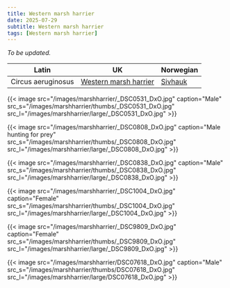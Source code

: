 ```yaml
---
title: Western marsh harrier
date: 2025-07-29
subtitle: Western marsh harrier
tags: [Western marsh harrier]
---
```


*To be updated.*

<!--more-->

| Latin      | UK | Norwegian |
| --------- |  --------- |    --------- |
|  Circus aeruginosus |  [Western marsh harrier](https://en.wikipedia.org/wiki/Western_marsh_harrier) |  [Sivhauk](https://no.wikipedia.org/wiki/Sivhauk) |

{{< image src="/images/marshharrier/_DSC0531_DxO.jpg"  caption="Male" src_s="/images/marshharrier/thumbs/_DSC0531_DxO.jpg" src_l="/images/marshharrier/large/_DSC0531_DxO.jpg" >}}

{{< image src="/images/marshharrier/_DSC0808_DxO.jpg"  caption="Male hunting for prey" src_s="/images/marshharrier/thumbs/_DSC0808_DxO.jpg" src_l="/images/marshharrier/large/_DSC0808_DxO.jpg" >}}

{{< image src="/images/marshharrier/_DSC0838_DxO.jpg"  caption="Male" src_s="/images/marshharrier/thumbs/_DSC0838_DxO.jpg" src_l="/images/marshharrier/large/_DSC0838_DxO.jpg" >}}

{{< image src="/images/marshharrier/_DSC1004_DxO.jpg"  caption="Female" src_s="/images/marshharrier/thumbs/_DSC1004_DxO.jpg" src_l="/images/marshharrier/large/_DSC1004_DxO.jpg" >}}

{{< image src="/images/marshharrier/_DSC9809_DxO.jpg"  caption="Female" src_s="/images/marshharrier/thumbs/_DSC9809_DxO.jpg" src_l="/images/marshharrier/large/_DSC9809_DxO.jpg" >}}

{{< image src="/images/marshharrier/DSC07618_DxO.jpg"  caption="Male" src_s="/images/marshharrier/thumbs/DSC07618_DxO.jpg" src_l="/images/marshharrier/large/DSC07618_DxO.jpg" >}}
